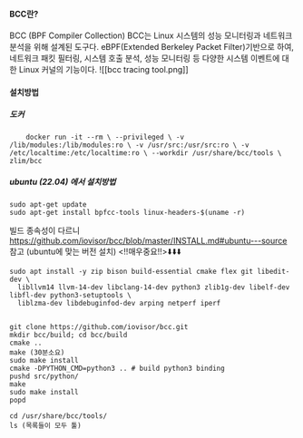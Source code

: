 #### BCC란?

BCC (BPF Compiler Collection) BCC는 Linux 시스템의 성능 모니터링과 네트워크 분석을 위해 설계된 도구다. eBPF(Extended Berkeley Packet Filter)기반으로 하여, 네트워크 패킷 필터링, 시스템 호출 분석, 성능 모니터링 등 다양한 시스템 이벤트에 대한 Linux 커널의 기능이다.
![[bcc tracing tool.png]]


#### **설치방법**
##### **도커**
```
	docker run -it --rm \ --privileged \ -v /lib/modules:/lib/modules:ro \ -v /usr/src:/usr/src:ro \ -v /etc/localtime:/etc/localtime:ro \ --workdir /usr/share/bcc/tools \ zlim/bcc
```
##### **ubuntu (22.04) 에서 설치방법**
```
sudo apt-get update
sudo apt-get install bpfcc-tools linux-headers-$(uname -r)
```
빌드 종속성이 다르니 https://github.com/iovisor/bcc/blob/master/INSTALL.md#ubuntu---source 참고 (ubuntu에 맞는 버전 설치) <!!매우중요!!>⬇️⬇️⬇️
```
sudo apt install -y zip bison build-essential cmake flex git libedit-dev \
  libllvm14 llvm-14-dev libclang-14-dev python3 zlib1g-dev libelf-dev libfl-dev python3-setuptools \
  liblzma-dev libdebuginfod-dev arping netperf iperf
```

```

git clone https://github.com/iovisor/bcc.git
mkdir bcc/build; cd bcc/build
cmake ..
make (30분소요)
sudo make install
cmake -DPYTHON_CMD=python3 .. # build python3 binding
pushd src/python/
make
sudo make install
popd

cd /usr/share/bcc/tools/ 
ls (목록들이 모두 툴)

